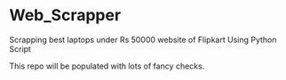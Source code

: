 # Web_Scrapper
Scrapping  best laptops under Rs 50000 website of Flipkart Using Python Script

This repo will be populated with lots of fancy checks.